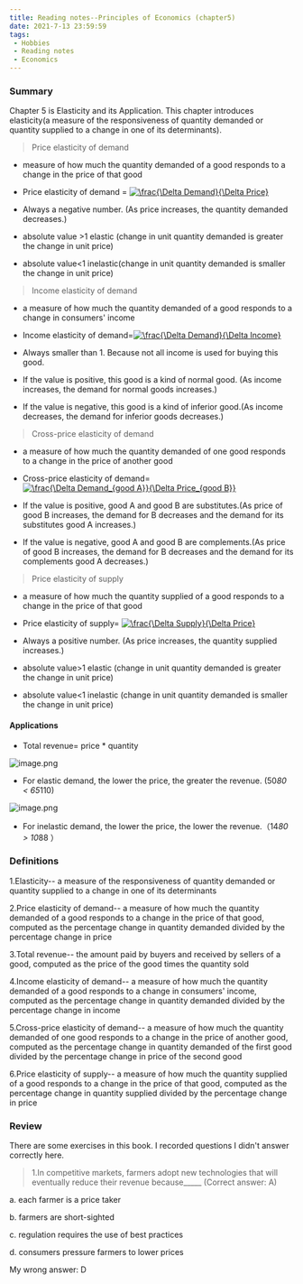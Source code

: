 ```yaml
---
title: Reading notes--Principles of Economics (chapter5)
date: 2021-7-13 23:59:59
tags:
 - Hobbies
 - Reading notes
 - Economics
---
```


### Summary
Chapter 5 is Elasticity and its Application. This chapter introduces elasticity(a measure of the responsiveness of quantity demanded or quantity supplied to a change in one of its determinants).

>Price elasticity of demand

*  measure of how much the quantity demanded of a good responds to a change in the price of that good

* Price elasticity of demand = <a href="https://www.codecogs.com/eqnedit.php?latex=\bg_white&space;\frac{\Delta&space;Demand}{\Delta&space;Price}" target="_blank"><img src="https://latex.codecogs.com/gif.latex?\bg_white&space;\frac{\Delta&space;Demand}{\Delta&space;Price}" title="\frac{\Delta Demand}{\Delta Price}" /></a>

* Always a negative number. (As price increases, the quantity demanded decreases.)

*  absolute value \>1 elastic (change in unit quantity demanded is greater the change in unit price)

*  absolute value<1 inelastic(change in unit quantity demanded is smaller the change in unit price)

>Income elasticity of demand

* a measure of how much the quantity demanded of a good responds to a change in consumers' income

* Income elasticity of demand=<a href="https://www.codecogs.com/eqnedit.php?latex=\bg_white&space;\frac{\Delta&space;Demand}{\Delta&space;Income}" target="_blank"><img src="https://latex.codecogs.com/gif.latex?\bg_white&space;\frac{\Delta&space;Demand}{\Delta&space;Income}" title="\frac{\Delta Demand}{\Delta Income}" /></a>

* Always smaller than 1. Because not all income is used for buying this good.

* If the value is positive, this good is a kind of normal good. (As income increases, the demand for normal goods increases.)

* If the value is negative, this good is a kind of inferior good.(As income decreases, the demand for inferior goods decreases.)

>Cross-price elasticity of demand

* a measure of how much the quantity demanded of one good responds to a change in the price of another good

* Cross-price elasticity of demand= <a href="https://www.codecogs.com/eqnedit.php?latex=\bg_white&space;\frac{\Delta&space;Demand_{good&space;A}}{\Delta&space;Price_{good&space;B}}" target="_blank"><img src="https://latex.codecogs.com/gif.latex?\bg_white&space;\frac{\Delta&space;Demand_{good&space;A}}{\Delta&space;Price_{good&space;B}}" title="\frac{\Delta Demand_{good A}}{\Delta Price_{good B}}" /></a>

* If the value is positive, good A and good B are substitutes.(As price of good B increases, the demand for B decreases and the demand for its substitutes good A increases.)

* If the value is negative, good A and good B are complements.(As price of good B increases, the demand for B decreases and the demand for its complements good A decreases.)

>Price elasticity of supply

*  a measure of how much the quantity supplied of a good responds to a change in the price of that good

* Price elasticity of supply= <a href="https://www.codecogs.com/eqnedit.php?latex=\bg_white&space;\frac{\Delta&space;Supply}{\Delta&space;Price}" target="_blank"><img src="https://latex.codecogs.com/gif.latex?\bg_white&space;\frac{\Delta&space;Supply}{\Delta&space;Price}" title="\frac{\Delta Supply}{\Delta Price}" /></a>

* Always a positive number. (As price increases, the quantity supplied increases.)

* absolute value\>1 elastic (change in unit quantity demanded is greater the change in unit price)

* absolute value<1 inelastic (change in unit quantity demanded is smaller the change in unit price)

#### Applications

* Total revenue= price * quantity

![image.png](https://i.loli.net/2021/07/13/qNrhHoLEMxBl6a8.png)

* For elastic demand, the lower the price, the greater the revenue. (50*80 < 65*110)

![image.png](https://i.loli.net/2021/07/13/gULmqaFIGS5c8Kn.png)

* For inelastic demand, the lower the price, the lower the revenue.（14*80 > 10*88 ）

### Definitions

1.Elasticity-- a measure of the responsiveness of quantity demanded or quantity supplied to a change in one of its determinants

2.Price elasticity of demand-- a measure of how much the quantity demanded of a good responds to a change in the price of that good, computed as the percentage change in quantity demanded divided by the percentage change in price

3.Total revenue-- the amount paid by buyers and received by sellers of a good, computed as the price of the good times the quantity sold

4.Income elasticity of demand-- a measure of how much the quantity demanded of a good responds to a change in consumers' income, computed as the percentage change in quantity demanded divided by the percentage change in income

5.Cross-price elasticity of demand-- a measure of how much the quantity demanded of one good responds to a change in the price of another good, computed as the percentage change in quantity demanded of the first good divided by the percentage change in price of the second good

6.Price elasticity of supply-- a measure of how much the quantity supplied of a good responds to a change in the price of that good, computed as the percentage change in quantity supplied divided by the percentage change in price

### Review

There are some exercises in this book. I recorded questions I didn't answer correctly here.

>1.In competitive markets, farmers adopt new technologies that will eventually reduce their revenue because_____ (Correct answer: A)

a. each farmer is a price taker

b. farmers are short-sighted

c. regulation requires the use of best practices

d. consumers pressure farmers to lower prices

My wrong answer: D
